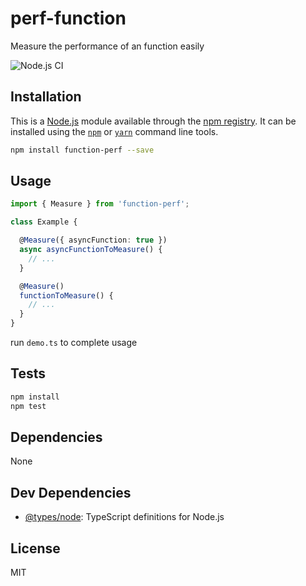 # perf-function

Measure the performance of an function easily 

![Node.js CI](https://github.com/RafaelGSS/function-perf/workflows/Node.js%20CI/badge.svg?branch=master)

## Installation

This is a [Node.js](https://nodejs.org/) module available through the 
[npm registry](https://www.npmjs.com/). It can be installed using the 
[`npm`](https://docs.npmjs.com/getting-started/installing-npm-packages-locally)
or 
[`yarn`](https://yarnpkg.com/en/)
command line tools.

```sh
npm install function-perf --save
```

## Usage

```ts
import { Measure } from 'function-perf';

class Example {

  @Measure({ asyncFunction: true })
  async asyncFunctionToMeasure() {
    // ...
  }

  @Measure()
  functionToMeasure() {
    // ...
  }
}
```

run `demo.ts` to complete usage

## Tests

```sh
npm install
npm test
```

## Dependencies

None

## Dev Dependencies

- [@types/node](https://ghub.io/@types/node): TypeScript definitions for Node.js

## License

MIT
